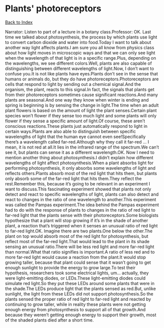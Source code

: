 # Plants' photoreceptors
[Back to Index](https://github.com/windows10010/tpoExtractor/blob/master/README.md)

Narrator: Listen to part of a lecture in a botany class.Professor: OK. Last time we talked about photosynthesis, the process by which plants use light to convert carbon dioxide and water into food.Today I want to talk about another way light affects plants.I am sure you all know from physics class about how light moves in microscopic ways and that we can only see light when the wavelength of that light is in a specific range.Plus, depending on the wavelengths, we see different colors.Well, plants are also capable of distinguishing between different wavelengths of light.Now, I don’t want to confuse you.It is not like plants have eyes.Plants don’t see in the sense that humans or animals do, but they do have photoreceptors.Photoreceptors are cells that respond to light by sending out a chemical signal.And the organism, the plant, reacts to this signal.In fact, the signals that plants get from their photoreceptors sometimes cause significant reactions.And many plants are seasonal.And one way they know when winter is ending and spring is beginning is by sensing the change in light.The time when an adult plant flowers is based on the amount of light the plant senses.Certain plant species won’t flower if they sense too much light and some plants will only flower if they sense a specific amount of light.Of course, these aren’t conscious reactions.These plants just automatically respond to light in certain ways.Plants are also able to distinguish between specific wavelengths of light that the human eye cannot even see!Specifically there’s a wavelength called far-red.Although why they call it far-red … I mean, it is not red at all.It lies in the infrared range of the spectrum.We can’t see it, but plants can sense it as a different wavelength.OK. Now I need to mention another thing about photosynthesis.I didn’t explain how different wavelengths of light affect photosynthesis.When a plant absorbs light for performing photosynthesis, it only absorbs some wavelengths of light and reflects others.Plants absorb most of the red light that hits them, but plants only absorb some of the far-red light that hits them.They reflect the rest.Remember this, because it’s going to be relevant in an experiment I want to discuss.This fascinating experiment showed that plants not only detect and react to specific wavelengths of light, plants can also detect and react to changes in the ratio of one wavelength to another.This experiment was called the Pampas experiment.The idea behind the Pampas experiment had to do with the response of plants to changes in the ratio of red light to far-red light that the plants sense with their photoreceptors.Some biologists hypothesize that a plant will stop growing if it’s in the shade of another plant, a reaction that’s triggered when it senses an unusual ratio of red light to far-red light.OK. Imagine there are two plants.One below the other.The plant on top would absorb most of the red light for photosynthesis, but reflect most of the far-red light.That would lead to the plant in its shade sensing an unusual ratio.There will be less red light and more far-red light than normal.What that ratio signifies is important.A ratio of less red and to more far-red light would cause a reaction from the plant.It would stop growing taller, because that plant could sense that it wasn’t going to get enough sunlight to provide the energy to grow large.To test their hypothesis, researchers took some electrical lights, um… actually, they were light-emitting diodes, or LEDs.These light-emitting diodes could simulate red light.So they put these LEDs around some plants that were in the shade.The LEDs produce light that the plants sensed as red.But, unlike sunlight, the light from these LEDs did not support photosynthesis.So the plants sensed the proper ratio of red light to far-red light and reacted by continuing to grow taller, while in reality these plants were not getting enough energy from photosynthesis to support all of that growth.And because they weren’t getting enough energy to support their growth, most of the shaded plants died after a short time. 
 